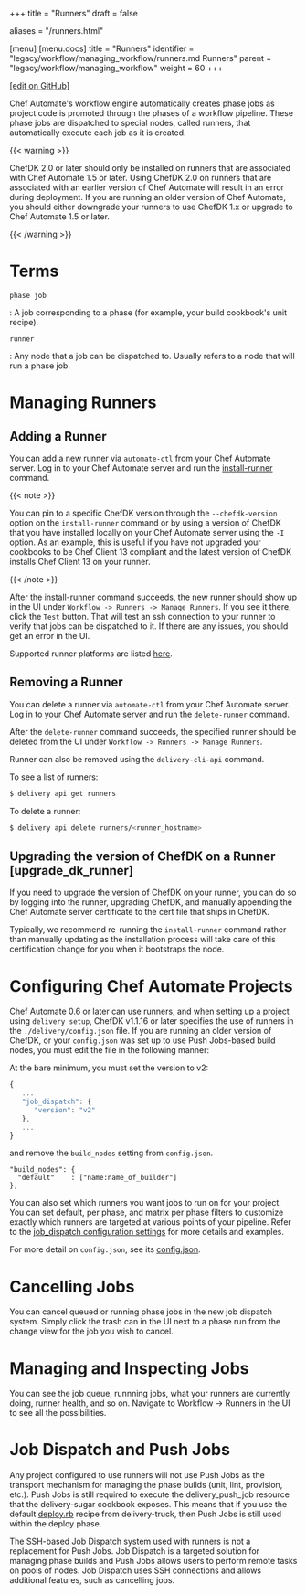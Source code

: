 +++
title = "Runners"
draft = false

aliases = "/runners.html"

[menu]
  [menu.docs]
    title = "Runners"
    identifier = "legacy/workflow/managing_workflow/runners.md Runners"
    parent = "legacy/workflow/managing_workflow"
    weight = 60
+++    

[\[edit on GitHub\]](https://github.com/chef/chef-web-docs/blob/master/content/runners.md)

<meta name="robots" content="noindex">

Chef Automate's workflow engine automatically creates phase jobs as
project code is promoted through the phases of a workflow pipeline.
These phase jobs are dispatched to special nodes, called runners, that
automatically execute each job as it is created.

{{< warning >}}

ChefDK 2.0 or later should only be installed on runners that are
associated with Chef Automate 1.5 or later. Using ChefDK 2.0 on runners
that are associated with an earlier version of Chef Automate will result
in an error during deployment. If you are running an older version of
Chef Automate, you should either downgrade your runners to use ChefDK
1.x or upgrade to Chef Automate 1.5 or later.

{{< /warning >}}

Terms
=====

`phase job`

:   A job corresponding to a phase (for example, your build cookbook's
    unit recipe).

`runner`

:   Any node that a job can be dispatched to. Usually refers to a node
    that will run a phase job.

Managing Runners
================

Adding a Runner
---------------

You can add a new runner via `automate-ctl` from your Chef Automate
server. Log in to your Chef Automate server and run the
[install-runner](/ctl_automate_server.html#install-runner) command.

{{< note >}}

You can pin to a specific ChefDK version through the `--chefdk-version`
option on the `install-runner` command or by using a version of ChefDK
that you have installed locally on your Chef Automate server using the
`-I` option. As an example, this is useful if you have not upgraded your
cookbooks to be Chef Client 13 compliant and the latest version of
ChefDK installs Chef Client 13 on your runner.

{{< /note >}}

After the [install-runner](/ctl_automate_server.html#install-runner)
command succeeds, the new runner should show up in the UI under
`Workflow -> Runners -> Manage Runners`. If you see it there, click the
`Test` button. That will test an ssh connection to your runner to verify
that jobs can be dispatched to it. If there are any issues, you should
get an error in the UI.

Supported runner platforms are listed [here](/platforms.html#runners).

Removing a Runner
-----------------

You can delete a runner via `automate-ctl` from your Chef Automate
server. Log in to your Chef Automate server and run the `delete-runner`
command.

After the `delete-runner` command succeeds, the specified runner should
be deleted from the UI under `Workflow -> Runners -> Manage Runners`.

Runner can also be removed using the `delivery-cli-api` command.

To see a list of runners:

``` bash
$ delivery api get runners
```

To delete a runner:

``` bash
$ delivery api delete runners/<runner_hostname>
```

Upgrading the version of ChefDK on a Runner [upgrade_dk_runner]
-------------------------------------------

If you need to upgrade the version of ChefDK on your runner, you can do
so by logging into the runner, upgrading ChefDK, and manually appending
the Chef Automate server certificate to the cert file that ships in
ChefDK.

Typically, we recommend re-running the `install-runner` command rather
than manually updating as the installation process will take care of
this certification change for you when it bootstraps the node.

Configuring Chef Automate Projects
==================================

Chef Automate 0.6 or later can use runners, and when setting up a
project using `delivery setup`, ChefDK v1.1.16 or later specifies the
use of runners in the `./delivery/config.json` file. If you are running
an older version of ChefDK, or your `config.json` was set up to use Push
Jobs-based build nodes, you must edit the file in the following manner:

At the bare minimum, you must set the version to v2:

``` javascript
{
   ...
   "job_dispatch": {
      "version": "v2"
   },
   ...
}
```

and remove the `build_nodes` setting from `config.json`.

``` none
"build_nodes": {
  "default"    : ["name:name_of_builder"]
},
```

You can also set which runners you want jobs to run on for your project.
You can set default, per phase, and matrix per phase filters to
customize exactly which runners are targeted at various points of your
pipeline. Refer to the [job_dispatch configuration
settings](/config_json_delivery.html#job-dispatch-config-settings) for
more details and examples.

For more detail on `config.json`, see its
[config.json](/config_json_delivery.html).

Cancelling Jobs
===============

You can cancel queued or running phase jobs in the new job dispatch
system. Simply click the trash can in the UI next to a phase run from
the change view for the job you wish to cancel.

Managing and Inspecting Jobs
============================

You can see the job queue, runnning jobs, what your runners are
currently doing, runner health, and so on. Navigate to <span
class="title-ref">Workflow -\> Runners</span> in the UI to see all the
possibilities.

Job Dispatch and Push Jobs
==========================

Any project configured to use runners will not use Push Jobs as the
transport mechanism for managing the phase builds (unit, lint,
provision, etc.). Push Jobs is still required to execute the <span
class="title-ref">delivery_push_job</span> resource that the
delivery-sugar cookbook exposes. This means that if you use the default
[deploy.rb](https://github.com/chef-cookbooks/delivery-truck/blob/b9e386e720376f7f3173ca03311cba667eb7ef4b/recipes/deploy.rb)
recipe from delivery-truck, then Push Jobs is still used within the
deploy phase.

The SSH-based Job Dispatch system used with runners is not a replacement
for Push Jobs. Job Dispatch is a targeted solution for managing phase
builds and Push Jobs allows users to perform remote tasks on pools of
nodes. Job Dispatch uses SSH connections and allows additional features,
such as cancelling jobs.
